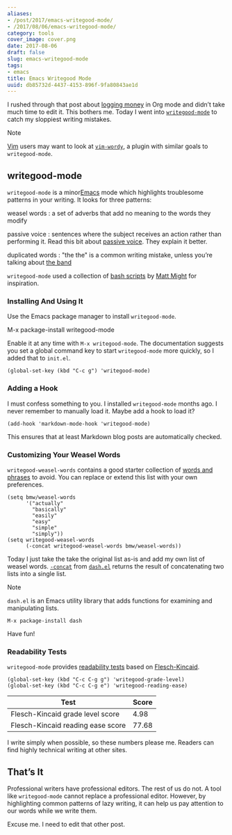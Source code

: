 ```yaml
---
aliases:
- /post/2017/emacs-writegood-mode/
- /2017/08/06/emacs-writegood-mode/
category: tools
cover_image: cover.png
date: 2017-08-06
draft: false
slug: emacs-writegood-mode
tags:
- emacs
title: Emacs Writegood Mode
uuid: db85732d-4437-4153-896f-9fa80843ae1d
---
```


[logging money]: /post/2017/07/logging-money-in-org-mode
[`writegood-mode`]: https://github.com/bnbeckwith/writegood-mode

I rushed through that post about [logging money] in Org mode  and didn’t take
much time to edit it. This bothers me. Today I went into [`writegood-mode`][] to
catch my sloppiest writing mistakes.

[Vim]: /tags/vim
[`vim-wordy`]: https://github.com/reedes/vim-wordy

<aside class="admonition note">
<p class="admonition-title">Note</p>

[Vim][] users may want to look at [`vim-wordy`][], a plugin with similar goals
to `writegood-mode`.

</aside>

## writegood-mode

[Emacs]: /tags/emacs/

`writegood-mode` is a minor[Emacs][] mode which highlights troublesome patterns
in your writing. It looks for three patterns:

[passive voice]: https://www.hamilton.edu/academics/centers/writing/seven-sins-of-writing/1
[the band]: https://youtu.be/ustXRPke9lM
weasel words
: a set of adverbs that add no meaning to the words they modify

passive voice
: sentences where the subject receives an action rather than performing it.
  Read this bit about [passive voice][]. They explain it better.

duplicated words
: "the the" is a common writing mistake, unless you’re talking about [the band][]

[bash scripts]: http://matt.might.net/articles/shell-scripts-for-passive-voice-weasel-words-duplicates/
[Matt Might]: http://matt.might.net

`writegood-mode` used a collection of [bash scripts][] by [Matt Might][] for
inspiration.

### Installing And Using It

Use the Emacs package manager to install `writegood-mode`.

  M-x package-install writegood-mode

Enable it at any time with `M-x writegood-mode`. The documentation suggests you
set a global command key to start `writegood-mode` more quickly, so I added that
to `init.el`.

```elisp
(global-set-key (kbd "C-c g") 'writegood-mode)
```

### Adding a Hook

I must confess something to you. I installed `writegood-mode` months ago. I
never remember to manually load it. Maybe add a hook to load it?

```elisp
(add-hook 'markdown-mode-hook 'writegood-mode)
```

This ensures that at least Markdown blog posts are automatically checked.

### Customizing Your Weasel Words

[words and phrases]: https://github.com/bnbeckwith/writegood-mode/blob/master/writegood-mode.el#L92

`writegood-weasel-words` contains a good starter collection of [words and
phrases][] to avoid. You can replace or extend this list with your own
preferences.

```elisp
(setq bmw/weasel-words
      '("actually"
        "basically"
        "easily"
        "easy"
        "simple"
        "simply"))
(setq writegood-weasel-words
      (-concat writegood-weasel-words bmw/weasel-words))
```

[`-concat`]: https://github.com/magnars/dash.el#-concat-rest-lists
[`dash.el`]: https://github.com/magnars/dash.el

Today I just take the take the original list as-is and add my own list of weasel
words. [`-concat`][] from [`dash.el`][] returns the result of concatenating two
lists into a single list.

<aside class="admonition note">
<p class="admonition-title">Note</p>

`dash.el` is an Emacs utility library that adds functions for examining and
manipulating lists.

    M-x package-install dash

Have fun!

</aside>

### Readability Tests

[readability tests]: https://github.com/bnbeckwith/writegood-mode#readability-tests
[Flesch-Kincaid]: https://en.wikipedia.org/wiki/Flesch–Kincaid_readability_tests

`writegood-mode` provides [readability tests][] based on [Flesch-Kincaid][].

```elisp
(global-set-key (kbd "C-c C-g g") 'writegood-grade-level)
(global-set-key (kbd "C-c C-g e") 'writegood-reading-ease)
```

| Test                              | Score
| --------------------------------- | -----
| Flesch-Kincaid grade level score  | 4.98
| Flesch-Kincaid reading ease score | 77.68


I write simply when possible, so these numbers please me. Readers can find
highly technical writing at other sites.

## That’s It

Professional writers have professional editors. The rest of us do not. A tool
like `writegood-mode` cannot replace a professional editor. However, by
highlighting common patterns of lazy writing, it can help us pay attention to
our words while we write them.

Excuse me. I need to edit that other post.
